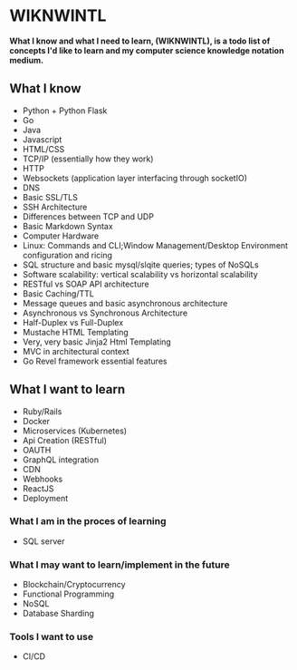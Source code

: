 # WIKNWINTL

**What I know and what I need to learn, (WIKNWINTL), is a todo list of concepts I'd like to learn and my computer science knowledge notation medium.**

## What I know

  - Python + Python Flask
  - Go
  - Java
  - Javascript
  - HTML/CSS
  - TCP/IP (essentially how they work)
  - HTTP 
  - Websockets (application layer interfacing through socketIO)
  - DNS
  - Basic SSL/TLS
  - SSH Architecture
  - Differences between TCP and UDP
  - Basic Markdown Syntax
  - Computer Hardware
  - Linux: Commands and CLI;Window Management/Desktop Environment configuration and ricing
  - SQL structure and basic mysql/slqite queries; types of NoSQLs
  - Software scalability: vertical scalability vs horizontal scalability
  - RESTful vs SOAP API architecture
  - Basic Caching/TTL
  - Message queues and basic asynchronous architecture
  - Asynchronous vs Synchronous Architecture
  - Half-Duplex vs Full-Duplex
  - Mustache HTML Templating
  - Very, very basic Jinja2 Html Templating
  - MVC in architectural context
  - Go Revel framework essential features
  
## What I want to learn

  - Ruby/Rails
  - Docker
  - Microservices (Kubernetes)
  - Api Creation (RESTful)
  - OAUTH
  - GraphQL integration
  - CDN
  - Webhooks
  - ReactJS
  - Deployment
  
 ### What I am in the proces of learning
 
 - SQL server
  
### What I may want to learn/implement in the future

  - Blockchain/Cryptocurrency
  - Functional Programming
  - NoSQL
  - Database Sharding
  
### Tools I want to use

  - CI/CD
 

